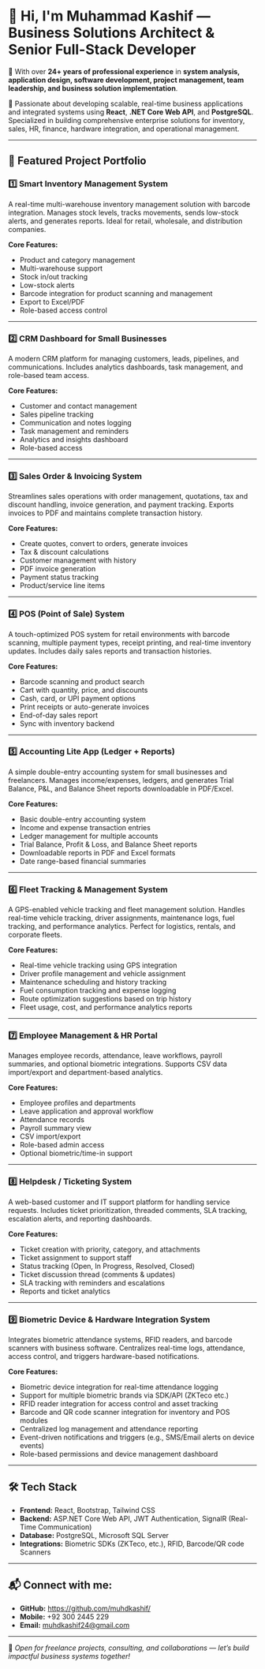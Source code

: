 # 👋 Hi, I'm Muhammad Kashif — Business Solutions Architect & Senior Full-Stack Developer

💼 With over **24+ years of professional experience** in **system analysis, application design, software development, project management, team leadership, and business solution implementation**.

🚀 Passionate about developing scalable, real-time business applications and integrated systems using **React**, **.NET Core Web API**, and **PostgreSQL**.  
Specialized in building comprehensive enterprise solutions for inventory, sales, HR, finance, hardware integration, and operational management.

---

## 📌 Featured Project Portfolio

### 1️⃣ Smart Inventory Management System  
A real-time multi-warehouse inventory management solution with barcode integration. Manages stock levels, tracks movements, sends low-stock alerts, and generates reports. Ideal for retail, wholesale, and distribution companies.

**Core Features:**
- Product and category management
- Multi-warehouse support
- Stock in/out tracking
- Low-stock alerts
- Barcode integration for product scanning and management
- Export to Excel/PDF
- Role-based access control

---

### 2️⃣ CRM Dashboard for Small Businesses  
A modern CRM platform for managing customers, leads, pipelines, and communications. Includes analytics dashboards, task management, and role-based team access.

**Core Features:**
- Customer and contact management
- Sales pipeline tracking
- Communication and notes logging
- Task management and reminders
- Analytics and insights dashboard
- Role-based access

---

### 3️⃣ Sales Order & Invoicing System  
Streamlines sales operations with order management, quotations, tax and discount handling, invoice generation, and payment tracking. Exports invoices to PDF and maintains complete transaction history.

**Core Features:**
- Create quotes, convert to orders, generate invoices
- Tax & discount calculations
- Customer management with history
- PDF invoice generation
- Payment status tracking
- Product/service line items

---

### 4️⃣ POS (Point of Sale) System  
A touch-optimized POS system for retail environments with barcode scanning, multiple payment types, receipt printing, and real-time inventory updates. Includes daily sales reports and transaction histories.

**Core Features:**
- Barcode scanning and product search
- Cart with quantity, price, and discounts
- Cash, card, or UPI payment options
- Print receipts or auto-generate invoices
- End-of-day sales report
- Sync with inventory backend

---

### 5️⃣ Accounting Lite App (Ledger + Reports)  
A simple double-entry accounting system for small businesses and freelancers. Manages income/expenses, ledgers, and generates Trial Balance, P&L, and Balance Sheet reports downloadable in PDF/Excel.

**Core Features:**
- Basic double-entry accounting system
- Income and expense transaction entries
- Ledger management for multiple accounts
- Trial Balance, Profit & Loss, and Balance Sheet reports
- Downloadable reports in PDF and Excel formats
- Date range-based financial summaries

---

### 6️⃣ Fleet Tracking & Management System  
A GPS-enabled vehicle tracking and fleet management solution. Handles real-time vehicle tracking, driver assignments, maintenance logs, fuel tracking, and performance analytics. Perfect for logistics, rentals, and corporate fleets.

**Core Features:**
- Real-time vehicle tracking using GPS integration
- Driver profile management and vehicle assignment
- Maintenance scheduling and history tracking
- Fuel consumption tracking and expense logging
- Route optimization suggestions based on trip history
- Fleet usage, cost, and performance analytics reports

---

### 7️⃣ Employee Management & HR Portal  
Manages employee records, attendance, leave workflows, payroll summaries, and optional biometric integrations. Supports CSV data import/export and department-based analytics.

**Core Features:**
- Employee profiles and departments
- Leave application and approval workflow
- Attendance records
- Payroll summary view
- CSV import/export
- Role-based admin access
- Optional biometric/time-in support

---

### 8️⃣ Helpdesk / Ticketing System  
A web-based customer and IT support platform for handling service requests. Includes ticket prioritization, threaded comments, SLA tracking, escalation alerts, and reporting dashboards.

**Core Features:**
- Ticket creation with priority, category, and attachments
- Ticket assignment to support staff
- Status tracking (Open, In Progress, Resolved, Closed)
- Ticket discussion thread (comments & updates)
- SLA tracking with reminders and escalations
- Reports and ticket analytics

---

### 9️⃣ Biometric Device & Hardware Integration System  
Integrates biometric attendance systems, RFID readers, and barcode scanners with business software. Centralizes real-time logs, attendance, access control, and triggers hardware-based notifications.

**Core Features:**
- Biometric device integration for real-time attendance logging
- Support for multiple biometric brands via SDK/API (ZKTeco etc.)
- RFID reader integration for access control and asset tracking
- Barcode and QR code scanner integration for inventory and POS modules
- Centralized log management and attendance reporting
- Event-driven notifications and triggers (e.g., SMS/Email alerts on device events)
- Role-based permissions and device management dashboard

---

## 🛠 Tech Stack

- **Frontend:** React, Bootstrap, Tailwind CSS  
- **Backend:** ASP.NET Core Web API, JWT Authentication, SignalR (Real-Time Communication)  
- **Database:** PostgreSQL, Microsoft SQL Server  
- **Integrations:** Biometric SDKs (ZKTeco, etc.), RFID, Barcode/QR code Scanners  

---

## 📬 Connect with me:
- **GitHub:** https://github.com/muhdkashif/
- **Mobile:** +92 300 2445 229
- **Email:** muhdkashif24@gmail.com

---

💼 *Open for freelance projects, consulting, and collaborations — let’s build impactful business systems together!*
